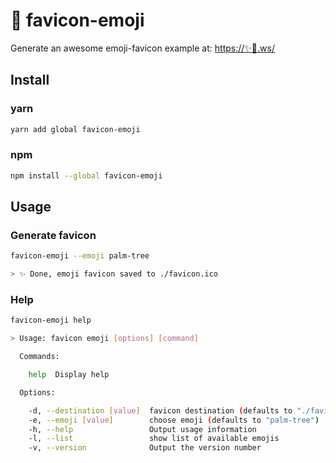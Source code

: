 # :palm_tree: favicon-emoji

Generate an awesome emoji-favicon
example at: [https://✨🌴.ws/](https://xn--0ci2518m.ws/)

## Install

### yarn
```sh
yarn add global favicon-emoji
```

### npm
```sh
npm install --global favicon-emoji
```

## Usage

### Generate favicon
```sh
favicon-emoji --emoji palm-tree

> ✨ Done, emoji favicon saved to ./favicon.ico
```

### Help

```sh
favicon-emoji help

> Usage: favicon emoji [options] [command]

  Commands:

    help  Display help

  Options:

    -d, --destination [value]  favicon destination (defaults to "./favicon.ico")
    -e, --emoji [value]        choose emoji (defaults to "palm-tree")
    -h, --help                 Output usage information
    -l, --list                 show list of available emojis
    -v, --version              Output the version number
```
